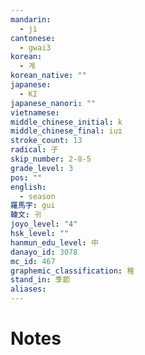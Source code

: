 ```yaml
---
mandarin:
  - jì
cantonese:
  - gwai3
korean:
  - 계
korean_native: ""
japanese:
  - KI
japanese_nanori: ""
vietnamese:
middle_chinese_initial: k
middle_chinese_final: iuɪ
stroke_count: 13
radical: 子
skip_number: 2-8-5
grade_level: 3
pos: ""
english:
  - season
羅馬字: gui
韓文: 귀
joyo_level: "4"
hsk_level: ""
hanmun_edu_level: 中
danayo_id: 3078
mc_id: 467
graphemic_classification: 稚
stand_in: 季節
aliases:
---
```


# Notes
